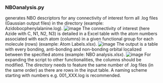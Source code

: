 ### NBOanalysis.py 
generates NBO descriptors for any connectivity of interest form all .log files (Gaussian output files) in the directory (example: Azidobocphenylalanine.log). 
![image](https://user-images.githubusercontent.com/119889793/206614238-0faa6d8e-d709-4982-992e-7183f1d516bf.png)
The connectivity of interest (here Azide with C, N1, N2, N3) is detailed in a Excel table with the atom numbers associated with each atom (columns) in a given functional group for each molecule (rows) (example: Atom Labels.xlsx).
![image](https://user-images.githubusercontent.com/119889793/206614462-90191469-e336-4c22-92d6-0008368b8b1c.png)
The output is a table with every bonding, anti-bonding and non-bonding orbital localized between the specified atoms (example: NBO analysis.xlsx). 
![image](https://user-images.githubusercontent.com/119889793/206614388-a5cdf2e1-9b66-44c3-a217-d1601dab2b53.png)
For expanding the script to other functionalities, the columns should be modified. The directory needs to feature the same number of .log files (in the same order) as there are rows in the input table. A naming scheme starting with numbers e.g. 001_XXX.log is recommended. 
